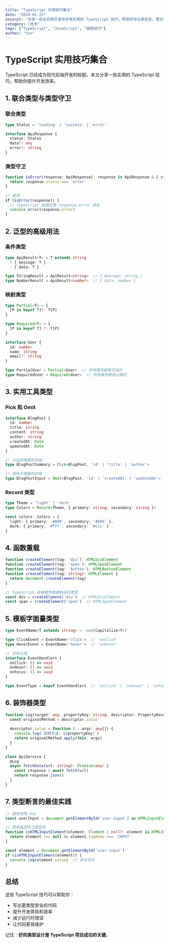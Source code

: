 ```yaml
---
title: "TypeScript 实用技巧集合"
date: "2024-01-25"
excerpt: "分享一些在日常开发中非常实用的 TypeScript 技巧，帮助你写出更安全、更优雅的代码。"
category: "技术"
tags: ["TypeScript", "JavaScript", "编程技巧"]
author: "Yun"
---
```


# TypeScript 实用技巧集合

TypeScript 已经成为现代前端开发的标配。本文分享一些实用的 TypeScript 技巧，帮助你提升开发效率。

## 1. 联合类型与类型守卫

### 联合类型

```typescript
type Status = 'loading' | 'success' | 'error'

interface ApiResponse {
  status: Status
  data?: any
  error?: string
}
```

### 类型守卫

```typescript
function isError(response: ApiResponse): response is ApiResponse & { status: 'error' } {
  return response.status === 'error'
}

// 使用
if (isError(response)) {
  // TypeScript 知道这里 response.error 存在
  console.error(response.error)
}
```

## 2. 泛型的高级用法

### 条件类型

```typescript
type ApiResult<T> = T extends string 
  ? { message: T } 
  : { data: T }

type StringResult = ApiResult<string>  // { message: string }
type NumberResult = ApiResult<number>  // { data: number }
```

### 映射类型

```typescript
type Partial<T> = {
  [P in keyof T]?: T[P]
}

type Required<T> = {
  [P in keyof T]-?: T[P]
}

interface User {
  id: number
  name: string
  email?: string
}

type PartialUser = Partial<User>  // 所有属性都是可选的
type RequiredUser = Required<User>  // 所有属性都是必需的
```

## 3. 实用工具类型

### Pick 和 Omit

```typescript
interface BlogPost {
  id: number
  title: string
  content: string
  author: string
  createdAt: Date
  updatedAt: Date
}

// 只选择需要的字段
type BlogPostSummary = Pick<BlogPost, 'id' | 'title' | 'author'>

// 排除不需要的字段
type BlogPostInput = Omit<BlogPost, 'id' | 'createdAt' | 'updatedAt'>
```

### Record 类型

```typescript
type Theme = 'light' | 'dark'
type Colors = Record<Theme, { primary: string; secondary: string }>

const colors: Colors = {
  light: { primary: '#000', secondary: '#666' },
  dark: { primary: '#fff', secondary: '#ccc' }
}
```

## 4. 函数重载

```typescript
function createElement(tag: 'div'): HTMLDivElement
function createElement(tag: 'span'): HTMLSpanElement
function createElement(tag: 'button'): HTMLButtonElement
function createElement(tag: string): HTMLElement {
  return document.createElement(tag)
}

// TypeScript 会根据参数推断返回类型
const div = createElement('div')  // HTMLDivElement
const span = createElement('span')  // HTMLSpanElement
```

## 5. 模板字面量类型

```typescript
type EventName<T extends string> = `on${Capitalize<T>}`

type ClickEvent = EventName<'click'>  // 'onClick'
type HoverEvent = EventName<'hover'>  // 'onHover'

// 实际应用
interface EventHandlers {
  onClick: () => void
  onHover: () => void
  onFocus: () => void
}

type EventType = keyof EventHandlers  // 'onClick' | 'onHover' | 'onFocus'
```

## 6. 装饰器类型

```typescript
function Log(target: any, propertyKey: string, descriptor: PropertyDescriptor) {
  const originalMethod = descriptor.value
  
  descriptor.value = function (...args: any[]) {
    console.log(`调用方法: ${propertyKey}`)
    return originalMethod.apply(this, args)
  }
}

class ApiService {
  @Log
  async fetchData(url: string): Promise<any> {
    const response = await fetch(url)
    return response.json()
  }
}
```

## 7. 类型断言的最佳实践

```typescript
// 避免使用 any
const userInput = document.getElementById('user-input') as HTMLInputElement

// 使用类型守卫更安全
function isHTMLInputElement(element: Element | null): element is HTMLInputElement {
  return element !== null && element.tagName === 'INPUT'
}

const element = document.getElementById('user-input')
if (isHTMLInputElement(element)) {
  console.log(element.value)  // 安全访问
}
```

## 总结

这些 TypeScript 技巧可以帮助你：

- 写出更类型安全的代码
- 提升开发体验和效率
- 减少运行时错误
- 让代码更易维护

记住：**好的类型设计是 TypeScript 项目成功的关键**。
